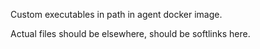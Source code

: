 Custom executables in path in agent docker image.

Actual files should be elsewhere, should be softlinks here.